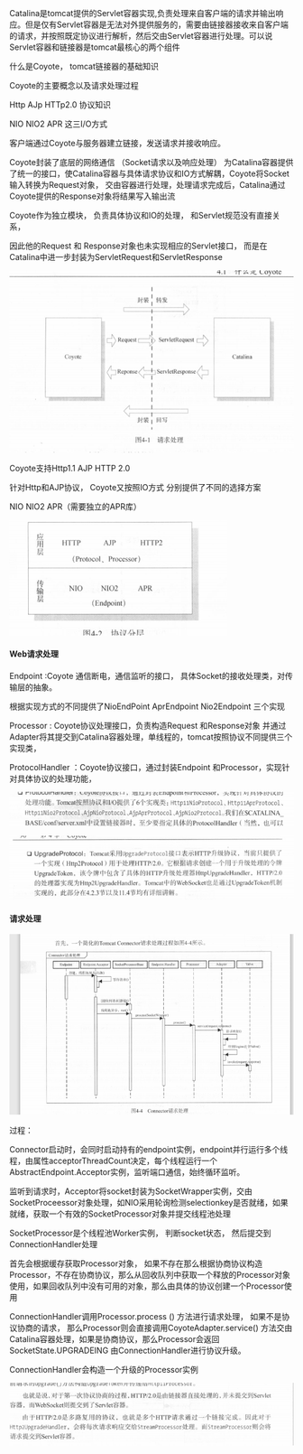Catalina是tomcat提供的Servlet容器实现,负责处理来自客户端的请求并输出响应。但是仅有Servlet容器是无法对外提供服务的，需要由链接器接收来自客户端的请求，并按照既定协议进行解析，然后交由Servlet容器进行处理。可以说Servlet容器和链接器是tomcat最核心的两个组件

什么是Coyote， tomcat链接器的基础知识

Coyote的主要概念以及请求处理过程

Http AJp HTTp2.0 协议知识

NIO NIO2 APR 这三I/O方式

客户端通过Coyote与服务器建立链接，发送请求并接收响应。

Coyote封装了底层的网络通信 （Socket请求以及响应处理） 为Catalina容器提供了统一的接口，使Catalina容器与具体请求协议和IO方式解耦，Coyote将Socket输入转换为Request对象， 交由容器进行处理，处理请求完成后，Catalina通过Coyote提供的Response对象将结果写入输出流

Coyote作为独立模块， 负责具体协议和IO的处理， 和Servlet规范没有直接关系，

因此他的Request 和 Response对象也未实现相应的Servlet接口， 而是在Catalina中进一步封装为ServletRequest和ServletResponse

![image-20210223140041661](assets/image-20210223140041661.png)

Coyote支持Http1.1 AJP HTTP 2.0 

针对Http和AJP协议， Coyote又按照IO方式 分别提供了不同的选择方案

NIO NIO2 APR（需要独立的APR库）

![image-20210223140235032](assets/image-20210223140235032.png)

#### Web请求处理

Endpoint :Coyote 通信断电，通信监听的接口， 具体Socket的接收处理类，对传输层的抽象。

根据实现方式的不同提供了NioEndPoint AprEndpoint Nio2Endpoint 三个实现

Processor : Coyote协议处理接口，负责构造Request 和Response对象 并通过Adapter将其提交到Catalina容器处理，单线程的，tomcat按照协议不同提供三个实现类， 

ProtocolHandler ：Coyote协议接口，通过封装Endpoint 和Processor，实现针对具体协议的处理功能，

![image-20210223140718160](assets/image-20210223140718160.png)

![image-20210223140730553](assets/image-20210223140730553.png)

#### 请求处理

![image-20210223140818771](assets/image-20210223140818771.png)

过程：

Connector启动时，会同时启动持有的endpoint实例，endpoint并行运行多个线程，由属性acceptorThreadCount决定，每个线程运行一个AbstractEndpoint.Acceptor实例，监听端口通信，始终循环监听。

监听到请求时，Acceptor将socket封装为SocketWrapper实例，交由SocketProceessor对象处理，如NIO采用轮询检测selectionkey是否就绪，如果就绪，获取一个有效的SocketProcessor对象并提交线程池处理

SocketProcessor是个线程池Worker实例， 判断socket状态， 然后提交到ConnectionHandler处理

首先会根据缓存获取Processor对象， 如果不存在那么根据协商协议构造Processor，不存在协商协议，那么从回收队列中获取一个释放的Processor对象使用，如果回收队列中没有可用的对象，那么由具体的协议创建一个Processor使用

ConnectionHandler调用Processor.process () 方法进行请求处理， 如果不是协议协商的请求， 那么Processor则会直接调用CoyoteAdapter.service() 方法交由Catalina容器处理，如果是协商协议，那么Processor会返回SocketState.UPGRADEING 由ConnectionHandler进行协议升级。

ConnectionHandler会构造一个升级的Processor实例

![image-20210223142131619](assets/image-20210223142131619.png)